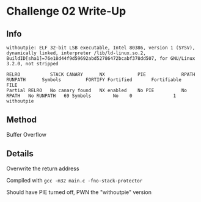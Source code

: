 # Challenge 02 Write-Up
## Info
```
withoutpie: ELF 32-bit LSB executable, Intel 80386, version 1 (SYSV), dynamically linked, interpreter /lib/ld-linux.so.2, BuildID[sha1]=76e18d44f9d59692abd52786472bcabf378dd507, for GNU/Linux 3.2.0, not stripped
```
```
RELRO           STACK CANARY      NX            PIE             RPATH      RUNPATH      Symbols         FORTIFY Fortified       Fortifiable     FILE
Partial RELRO   No canary found   NX enabled    No PIE          No RPATH   No RUNPATH   69 Symbols        No    0               1               withoutpie
```

## Method
Buffer Overflow

## Details
Overwrite the return address

Compiled with `gcc -m32 main.c -fno-stack-protector` 

Should have PIE turned off, PWN the "withoutpie" version
